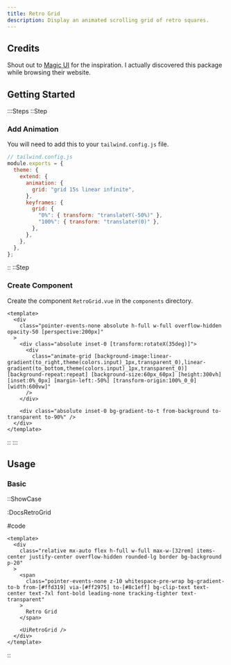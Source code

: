 ```yaml
---
title: Retro Grid
description: Display an animated scrolling grid of retro squares.
---
```


## Credits

Shout out to [Magic UI](https://magicui.design/docs/components/retro-grid) for the inspiration. I actually discovered this package while browsing their website.

## Getting Started

:::Steps
::Step

### Add Animation

You will need to add this to your `tailwind.config.js` file.

```js
// tailwind.config.js
module.exports = {
  theme: {
    extend: {
      animation: {
        grid: "grid 15s linear infinite",
      },
      keyframes: {
        grid: {
          "0%": { transform: "translateY(-50%)" },
          "100%": { transform: "translateY(0)" },
        },
      },
    },
  },
};
```

::
::Step

### Create Component

Create the component `RetroGrid.vue` in the `components` directory.

<!-- automd:file src="../../app/components/Ui/RetroGrid.vue" code lang="vue" -->

```vue [RetroGrid.vue]
<template>
  <div
    class="pointer-events-none absolute h-full w-full overflow-hidden opacity-50 [perspective:200px]"
  >
    <div class="absolute inset-0 [transform:rotateX(35deg)]">
      <div
        class="animate-grid [background-image:linear-gradient(to_right,theme(colors.input)_1px,transparent_0),linear-gradient(to_bottom,theme(colors.input)_1px,transparent_0)] [background-repeat:repeat] [background-size:60px_60px] [height:300vh] [inset:0%_0px] [margin-left:-50%] [transform-origin:100%_0_0] [width:600vw]"
      />
    </div>

    <div class="absolute inset-0 bg-gradient-to-t from-background to-transparent to-90%" />
  </div>
</template>

```

<!-- /automd -->

::
:::

## Usage

### Basic

::ShowCase

:DocsRetroGrid

#code

<!-- automd:file src="../../app/components/content/Docs/RetroGrid/DocsRetroGrid.vue" code lang="vue" -->

```vue [DocsRetroGrid.vue]
<template>
  <div
    class="relative mx-auto flex h-full w-full max-w-[32rem] items-center justify-center overflow-hidden rounded-lg border bg-background p-20"
  >
    <span
      class="pointer-events-none z-10 whitespace-pre-wrap bg-gradient-to-b from-[#ffd319] via-[#ff2975] to-[#8c1eff] bg-clip-text text-center text-7xl font-bold leading-none tracking-tighter text-transparent"
    >
      Retro Grid
    </span>

    <UiRetroGrid />
  </div>
</template>

```

<!-- /automd -->

::
